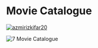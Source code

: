 # Movie Catalogue
[![azmirizkifar20](https://circleci.com/gh/azmirizkifar20/MovieCatalogue.svg?style=svg)](https://app.circleci.com/pipelines/github/azmirizkifar20/MovieCatalogue)

![7  Movie Catalogue](https://user-images.githubusercontent.com/43155964/188303246-17ec7b74-91f8-48d7-ba0a-5797c3212c5a.jpg)
